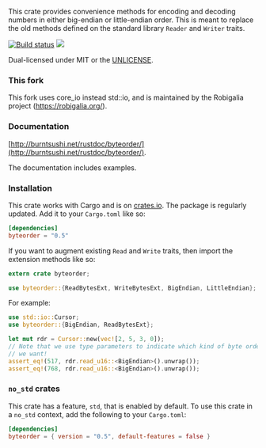 This crate provides convenience methods for encoding and decoding numbers in
either big-endian or little-endian order. This is meant to replace the old
methods defined on the standard library `Reader` and `Writer` traits.

[![Build status](https://api.travis-ci.org/BurntSushi/byteorder.png)](https://travis-ci.org/BurntSushi/byteorder)
[![](http://meritbadge.herokuapp.com/byteorder)](https://crates.io/crates/byteorder)

Dual-licensed under MIT or the [UNLICENSE](http://unlicense.org).

### This fork

This fork uses core_io instead std::io, and is maintained by the Robigalia
project (https://robigalia.org/).

### Documentation

[http://burntsushi.net/rustdoc/byteorder/](http://burntsushi.net/rustdoc/byteorder/).

The documentation includes examples.


### Installation

This crate works with Cargo and is on
[crates.io](https://crates.io/crates/byteorder). The package is regularly
updated.  Add it to your `Cargo.toml` like so:

```toml
[dependencies]
byteorder = "0.5"
```

If you want to augment existing `Read` and `Write` traits, then import the
extension methods like so:

```rust
extern crate byteorder;

use byteorder::{ReadBytesExt, WriteBytesExt, BigEndian, LittleEndian};
```

For example:

```rust
use std::io::Cursor;
use byteorder::{BigEndian, ReadBytesExt};

let mut rdr = Cursor::new(vec![2, 5, 3, 0]);
// Note that we use type parameters to indicate which kind of byte order
// we want!
assert_eq!(517, rdr.read_u16::<BigEndian>().unwrap());
assert_eq!(768, rdr.read_u16::<BigEndian>().unwrap());
```

### `no_std` crates

This crate has a feature, `std`, that is enabled by default. To use this crate
in a `no_std` context, add the following to your `Cargo.toml`:

```toml
[dependencies]
byteorder = { version = "0.5", default-features = false }
```
